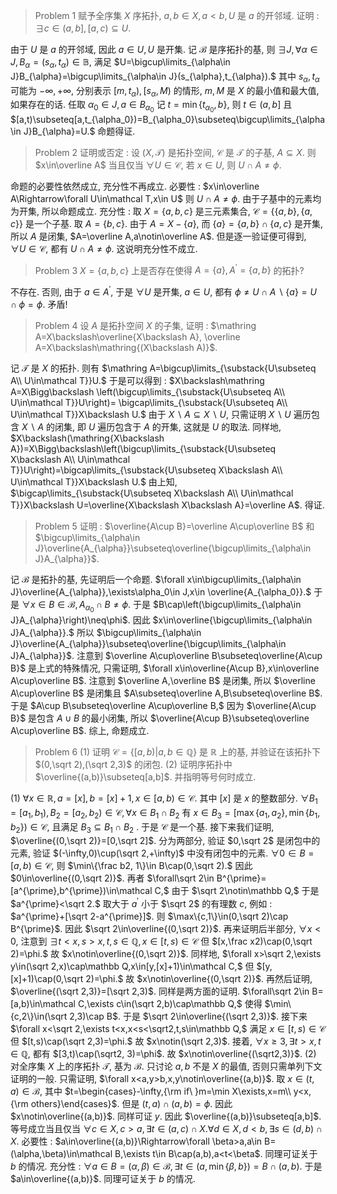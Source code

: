> Problem 1 赋予全序集 $X$ 序拓扑, $a,b\in X,a<b,U$ 是 $a$ 的开邻域. 证明 : $\exists c\in(a,b],[a,c)\subseteq U$.

由于 $U$ 是 $a$ 的开邻域, 因此 $a\in U,U$ 是开集. 记 $\mathcal B$ 是序拓扑的基, 则 $\exists J,\forall\alpha\in J,B_{\alpha}=(s_{\alpha},t_{\alpha})\in\mathbb B,$ 满足 $U=\bigcup\limits_{\alpha\in J}B_{\alpha}=\bigcup\limits_{\alpha\in J}(s_{\alpha},t_{\alpha}).$ 其中 $s_{\alpha},t_{\alpha}$ 可能为 $-\infty,+\infty,$ 分别表示 $[m,t_{\alpha}),[s_{\alpha},M)$ 的情形, $m,M$ 是 $X$ 的最小值和最大值, 如果存在的话. 任取 $\alpha_0\in J,a\in B_{\alpha_0}$ 记 $t=\min\{t_{\alpha_0},b\}$, 则 $t\in(a,b]$ 且 $[a,t)\subseteq[a,t_{\alpha_0})=B_{\alpha_0}\subseteq\bigcup\limits_{\alpha\in J}B_{\alpha}=U.$ 命题得证.

> Problem 2 证明或否定 : 设 $(X, \mathcal T)$ 是拓扑空间, $\mathcal C$ 是 $\mathcal T$ 的子基, $A\subseteq X.$ 则 $x\in\overline A$ 当且仅当 $\forall U\in\mathcal C$, 若 $x\in U,$ 则 $U\cap A\neq\phi$.

命题的必要性依然成立, 充分性不再成立.
必要性 : $x\in\overline A\Rightarrow\forall U\in\mathcal T,x\in U$ 则 $U\cap A\neq\phi.$ 由于子基中的元素均为开集, 所以命题成立.
充分性 : 取 $X=\{a,b,c\}$ 是三元素集合, $\mathcal C=\big\{\{a,b\},\{a,c\}\big\}$ 是一个子基. 取 $A=\{b,c\}.$ 由于 $A=X-\{a\},$ 而 $\{a\}=\{a,b\}\cap\{a,c\}$ 是开集, 所以 $A$ 是闭集, $A=\overline A,a\notin\overline A$. 但是逐一验证便可得到, $\forall U\in\mathcal C,$ 都有 $U\cap A\neq\phi.$ 这说明充分性不成立.

> Problem 3 $X=\{a,b,c\}$ 上是否存在使得 $A=\{a\},A^{\prime}=\{a,b\}$ 的拓扑?

不存在. 否则, 由于 $a\in A^{\prime},$ 于是 $\forall U$ 是开集, $a\in U,$ 都有 $\phi\neq U\cap A\backslash\{a\}=U\cap\phi=\phi.$ 矛盾!

> Problem 4 设 $A$ 是拓扑空间 $X$ 的子集, 证明 : $\mathring A=X\backslash\overline{X\backslash A}, \overline A=X\backslash\mathring{(X\backslash A)}$.

记 $\mathcal T$ 是 $X$ 的拓扑. 则有 $\mathring A=\bigcup\limits_{\substack{U\subseteq A\\ U\in\mathcal T}}U.$ 于是可以得到 : $X\backslash\mathring A=X\Bigg\backslash \left(\bigcup\limits_{\substack{U\subseteq A\\ U\in\mathcal T}}U\right)= \bigcap\limits_{\substack{U\subseteq A\\ U\in\mathcal T}}X\backslash U.$ 由于 $X\backslash A\subseteq X\backslash U$, 只需证明 $X\backslash U$ 遍历包含 $X\backslash A$ 的闭集, 即 $U$ 遍历包含于 $A$ 的开集, 这就是 $U$ 的取法.
同样地, $X\backslash(\mathring{X\backslash A})=X\Bigg\backslash\left(\bigcup\limits_{\substack{U\subseteq X\backslash A\\ U\in\mathcal T}}U\right)=\bigcap\limits_{\substack{U\subseteq X\backslash A\\ U\in\mathcal T}}X\backslash U.$ 由上知, $\bigcap\limits_{\substack{U\subseteq X\backslash A\\ U\in\mathcal T}}X\backslash U=\overline{X\backslash X\backslash A}=\overline A$. 得证.

> Problem 5 证明 : $\overline{A\cup B}=\overline A\cup\overline B$ 和 $\bigcup\limits_{\alpha\in J}\overline{A_{\alpha}}\subseteq\overline{\bigcup\limits_{\alpha\in J}A_{\alpha}}$.

记 $\mathcal B$ 是拓扑的基, 先证明后一个命题. $\forall x\in\bigcup\limits_{\alpha\in J}\overline{A_{\alpha}},\exists\alpha_0\in J,x\in \overline{A_{\alpha_0}}.$ 于是 $\forall x\in B\in\mathcal B,A_{\alpha_0}\cap B\neq\phi.$
于是 $B\cap\left(\bigcup\limits_{\alpha\in J}A_{\alpha}\right)\neq\phi$. 因此 $x\in\overline{\bigcup\limits_{\alpha\in J}A_{\alpha}}.$ 所以 $\bigcup\limits_{\alpha\in J}\overline{A_{\alpha}}\subseteq\overline{\bigcup\limits_{\alpha\in J}A_{\alpha}}$.
注意到 $\overline A\cup\overline B\subseteq\overline{A\cup B}$ 是上式的特殊情况, 只需证明, $\forall x\in\overline{A\cup B},x\in\overline A\cup\overline B$. 注意到 $\overline A,\overline B$ 是闭集, 所以 $\overline A\cup\overline B$ 是闭集且 $A\subseteq\overline A,B\subseteq\overline B$. 于是 $A\cup B\subseteq\overline A\cup\overline B,$ 因为 $\overline{A\cup B}$ 是包含 $A\cup B$ 的最小闭集, 所以 $\overline{A\cup B}\subseteq\overline A\cup\overline B$. 综上, 命题成立.

> Problem 6 (1) 证明 $\mathcal C=\{[a,b)|a,b\in\mathbb Q\}$ 是 $\mathbb R$ 上的基, 并验证在该拓扑下 $(0,\sqrt 2),(\sqrt 2,3)$ 的闭包.
> (2) 证明序拓扑中 $\overline{(a,b)}\subseteq[a,b]$. 并指明等号何时成立.

(1) $\forall x\in\mathbb R,a=[x],b=[x]+1,x\in[a,b)\in\mathcal C.$ 其中 $[x]$ 是 $x$ 的整数部分. $\forall B_1=[a_1,b_1),B_2=[a_2,b_2)\in\mathcal C,\forall x\in B_1\cap B_2$ 有 $x\in B_3=[\max\{a_1,a_2\},\min\{b_1,b_2\})\in\mathcal C,$ 且满足 $B_3\subseteq B_1\cap B_2$ . 于是 $\mathcal C$ 是一个基. 
接下来我们证明, $\overline{(0,\sqrt 2)}=[0,\sqrt 2]$. 分为两部分, 验证 $0,\sqrt 2$ 是闭包中的元素, 验证 $(-\infty,0)\cup(\sqrt 2,+\infty)$ 中没有闭包中的元素. $\forall 0\in B=[a,b)\in\mathcal C,$ 则 $\min\{\frac b2, 1\}\in B\cap(0,\sqrt 2).$ 因此 $0\in\overline{(0,\sqrt 2)}$. 再者 $\forall\sqrt 2\in B^{\prime}=[a^{\prime},b^{\prime})\in\mathcal C,$ 由于 $\sqrt 2\notin\mathbb Q,$ 于是 $a^{\prime}<\sqrt 2.$ 取大于 $a^{\prime}$ 小于 $\sqrt 2$ 的有理数 $c$, 例如 : $a^{\prime}+[\sqrt 2-a^{\prime}]$. 则 $\max\{c,1\}\in(0,\sqrt 2)\cap B^{\prime}$. 因此 $\sqrt 2\in\overline{(0,\sqrt 2)}$. 再来证明后半部分, $\forall x<0,$ 注意到 $\exists t<x,s>x,t,s\in\mathbb Q,x\in[t,s)\in\mathcal C$ 但 $[x,\frac x2)\cap(0,\sqrt 2)=\phi.$ 故 $x\notin\overline{(0,\sqrt 2)}$. 同样地, $\forall x>\sqrt 2,\exists y\in(\sqrt 2,x)\cap\mathbb Q,x\in[y,[x]+1)\in\mathcal C,$ 但 $[y,[x]+1)\cap(0,\sqrt 2)=\phi.$ 故 $x\notin\overline{(0,\sqrt 2)}$.
再然后证明, $\overline{(\sqrt 2,3)}=[\sqrt 2,3)$. 同样是两方面的证明. $\forall\sqrt 2\in B=[a,b)\in\mathcal C,\exists c\in(\sqrt 2,b)\cap\mathbb Q,$ 使得 $\min\{c,2\}\in(\sqrt 2,3)\cap B$. 于是 $\sqrt 2\in\overline{(\sqrt 2,3)}$. 接下来 $\forall x<\sqrt 2,\exists t<x,x<s<\sqrt2,t,s\in\mathbb Q,$ 满足 $x\in[t,s)\in\mathcal C$ 但 $[t,s)\cap(\sqrt 2,3)=\phi.$ 故 $x\notin(\sqrt 2,3)$. 接着, $\forall x\ge 3,\exists t>x,t\in\mathbb Q,$ 都有 $[3,t)\cap(\sqrt2, 3)=\phi$. 故 $x\notin\overline{(\sqrt2,3)}$.
(2) 对全序集 $X$ 上的序拓扑 $\mathcal T$, 基为 $\mathcal B.$ 只讨论 $a,b$ 不是 $X$ 的最值, 否则只需单列下文证明的一般. 
只需证明, $\forall x<a,y>b,x,y\notin\overline{(a,b)}$. 取 $x\in(t,a)\in\mathcal B,$ 其中 $t=\begin{cases}-\infty,{\rm if\ }m=\min X\exists,x=m\\ y<x,{\rm others}\end{cases}$. 但是 $(t,a)\cap(a,b)=\phi$. 因此 $x\notin\overline{(a,b)}$. 同样可证 $y$. 因此 $\overline{(a,b)}\subseteq[a,b]$.
等号成立当且仅当 $\forall c\in X,c>a,\exists t\in(a,c)\cap X.\forall d\in X,d<b,\exists s\in(d,b)\cap X$. 
必要性 : $a\in\overline{(a,b)}\Rightarrow\forall \beta>a,a\in B=(\alpha,\beta)\in\mathcal B,\exists t\in B\cap(a,b),a<t<\beta$. 同理可证关于 $b$ 的情况.
充分性 : $\forall a\in B=(\alpha,\beta)\in\mathcal B,\exists t\in(a,\min\{\beta,b\})=B\cap(a,b).$ 于是 $a\in\overline{(a,b)}$. 同理可证关于 $b$ 的情况.